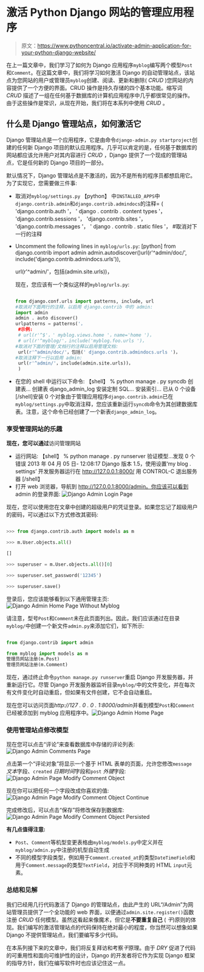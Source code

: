 # 激活 Python Django 网站的管理应用程序

> 原文：<https://www.pythoncentral.io/activate-admin-application-for-your-python-django-website/>

在上一篇文章中，我们学习了如何为 Django 应用程序`myblog`编写两个模型`Post`和`Comment`。在这篇文章中，我们将学习如何激活 Django 的自动管理站点，该站点为您网站的用户或管理员`myblog`创建、阅读、更新和删除( *CRUD* )您网站的内容提供了一个方便的界面。CRUD 操作是持久存储的四个基本功能。缩写词 *CRUD* 描述了一组在任何基于数据库的计算机应用程序中几乎都很常见的操作。由于这些操作是常识，从现在开始，我们将在本系列中使用 *CRUD* 。

## **什么是 Django 管理站点，如何激活它**

Django 管理站点是一个应用程序，它是由命令`django-admin.py startproject`创建的任何新 Django 项目的默认应用程序。几乎可以肯定的是，任何基于数据库的网站都应该允许用户对其内容进行 *CRUD* ，Django 提供了一个现成的管理站点，它是任何新的 Django 项目的一部分。

默认情况下，Django 管理站点是不激活的，因为不是所有的程序员都想启用它。为了实现它，您需要做三件事:

*   取消对`myblog/settings.py`
    【python】
    中`INSTALLED_APPS`中`django.contrib.admin`和`django.contrib.admindocs`的注释= (
    'django.contrib.auth '，
    ' django . contrib . content types '，
    'django.contrib.sessions '，
    'django.contrib.sites '，
    'django.contrib.messages '，
    ' django . contrib . static files '，
    #取消对下一行的注释
*   Uncomment the following lines in `myblog/urls.py`:
    [python]
    from django.contrib import admin
    admin.autodiscover()url(r'^admin/doc/', include('django.contrib.admindocs.urls')),

    url(r'^admin/'，包括(admin.site.urls))，

    现在，您应该有一个类似这样的`myblog/urls.py`:

    ```py

    from django.conf.urls import patterns, include, url
    #取消对下面两行的注释，以启用 django.contrib 中的 admin:
    import admin
    admin . auto discover()
    urlpatterns = patterns('，
     #示例:
     # url(r'^$'，' myblog.views.home '，name='home ')，
     # url(r'^myblog/'，include('myblog.foo.urls ')，
    #取消对下面的管理/文档行的注释以启用管理文档:
     url(r'^admin/doc/'，包括(' django.contrib.admindocs.urls ')，
    #取消注释下一行以启用 admin: 
     url(r'^admin/'，include(admin.site.urls))，
     ) 

    ```

*   在您的 shell 中运行以下命令:
    【shell】
    % python manage . py syncdb
    创建表...
    创建表 django_admin_log
    安装定制 SQL...
    安装索引...
    已从 0 个设备
    [/shell]安装 0 个对象由于管理应用程序`django.contrib.admin`已在`myblog/settings.py`中取消注释，您应该重新运行`syncdb`命令为其创建数据库表。注意，这个命令已经创建了一个新表`django_admin_log`。

### **享受管理网站的乐趣**

**现在，您可以通过**访问管理网站

*   运行网站:
    【shell】
    % python manage . py runserver
    验证模型...发现 0 个错误
    2013 年 04 月 05 日- 12:08:17
    Django 版本 1.5，使用设置‘my blog . settings’
    开发服务器运行在 http://127.0.0.1:8000/
    用 CONTROL-C 退出服务器
    [/shell】
*   打开 web 浏览器，导航到 http://127.0.0.1:8000/admin。你应该可以看到 admin 的登录界面:
    ![Django Admin Login Page](img/3d96482020dd6cea7b01a30577ef5fbd.png)

现在，您可以使用您在文章中创建的超级用户的凭证登录。如果您忘记了超级用户的密码，可以通过以下方式修改其密码:

```py

>>> from django.contrib.auth import models as m

>>> m.User.objects.all()

[]

>>> superuser = m.User.objects.all()[0]

>>> superuser.set_password('12345')

>>> superuser.save()

```

登录后，您应该能够看到以下通用管理主页:
![Django Admin Home Page Without Myblog](img/317de1709584e080c8db10c2a98ca427.png)

请注意，型号`Post`和`Comment`未在此页面列出。因此，我们应该通过在目录`myblog/`中创建一个新文件`admin.py`来添加它们，如下所示:

```py

from django.contrib import admin

from myblog import models as m
管理员网站注册(m.Post) 
管理员网站注册(m.Comment) 

```

现在，通过终止命令`python manage.py runserver`重启 Django 开发服务器，并重新运行它。尽管 Django 开发服务器监听目录`myblog/`中的文件变化，并在每次有文件变化时自动重启，但如果有文件创建，它不会自动重启。

现在您可以访问页面*http://127 . 0 . 0 . 1:8000/admin*并看到模型`Post`和`Comment`已经被添加到 myblog 应用程序中。![Django Admin Home Page](img/7b72553393a3a19e5d4618f531e3d819.png)

### **使用管理站点**修改模型

现在您可以点击“评论”来查看数据库中存储的评论列表:
![Django Admin Comments Page](img/d19cfd9b3becc22da16917ec8d2b110c.png)

点击第一个“评论对象”将显示一个基于 HTML 表单的页面，允许您修改`message` *文本*字段、`created` *日期时间*字段和`post` *外键*字段:
![Django Admin Page Modify Comment Object](img/17242258e235b9d5dbb43dfbd77a70f5.png)

现在你可以把任何一个字段改成你喜欢的值:
![Django Admin Page Modify Comment Object Continue](img/6f318faa8a85067ae5cba658afb66ab7.png)

完成修改后，可以点击“保存”将修改保存到数据库:
![Django Admin Page Modify Comment Object Persisted](img/c61119fa40482a13b6089582c3e92012.png)

**有几点值得注意:**

*   `Post`、`Comment`等机型变更表格由`myblog/models.py`中定义并在`myblog/admin.py`中注册的机型自动生成
*   不同的模型字段类型，例如用于`Comment.created_at`的类型`DateTimeField`和用于`Comment.message`的类型`TextField`，对应于不同种类的 HTML `input`元素。

### **总结和见解**

我们已经用几行代码激活了 Django 的管理站点，由此产生的 URL“/Admin”为网站管理员提供了一个全功能的 web 界面，以便通过`admin.site.register()`函数注册 *CRUD* 任何模型。虽然这看起来像魔术，但它是**不要重复自己** ( *干*)原则的体现。我们编写的激活管理站点的代码保持在绝对最小的程度，你当然可以想象如果 Django 不提供管理站点，我们要编写多少代码。

在本系列接下来的文章中，我们将反复拜访和考察*干*原理。由于 *DRY* 促进了代码的可重用性和面向可维护性的设计，Django 的开发者将它作为实现 Django 框架的指导方针，我们在编写软件时也应该记住这一点。